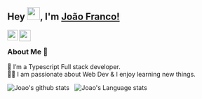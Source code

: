 ## Hey <img src="https://github.com/TheDudeThatCode/TheDudeThatCode/blob/master/Assets/Hi.gif" width="29px">, I'm [João Franco!](https://www.linkedin.com/in/jgfranco-dev/) 

<a href="https://www.linkedin.com/in/jgfranco-dev/">
  <img align="left" width="24px" src="https://cdn.jsdelivr.net/npm/simple-icons@v3/icons/linkedin.svg"  />
</a>
<a href="mailto:joaogabriel@pm.me">
  <img align="left" width="26px" src="https://cdn.jsdelivr.net/npm/simple-icons@v3/icons/gmail.svg" />
</a>

<br />

### About Me 🚀
🌱 I’m a Typescript Full stack developer. </br>
👨‍💻  I am passionate about Web Dev & I enjoy learning new things. </br>

![Joao's github stats](https://github-readme-stats.vercel.app/api?username=joaogabrielf&show_icons=true&hide_border=true)&nbsp;&nbsp;
![Joao's Language stats](https://github-readme-stats-eight-theta.vercel.app/api/top-langs/?username=joaogabrielf&layout=compact&langs_count=8&hide_border=true)
<br />

